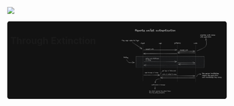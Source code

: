 ![](https://komarev.com/ghpvc/?username=wufe&color=orange)


<table style="background:#121212; border-radius: 5px">
    <tr>
        <td width="50%" style="vertical-align: top;">
            <h2>Through Extinction</h2>
        </td>
        <td width="50%">
            <img src="./imgs/img1.png" alt="">
        </td>
    </tr>
</table>
